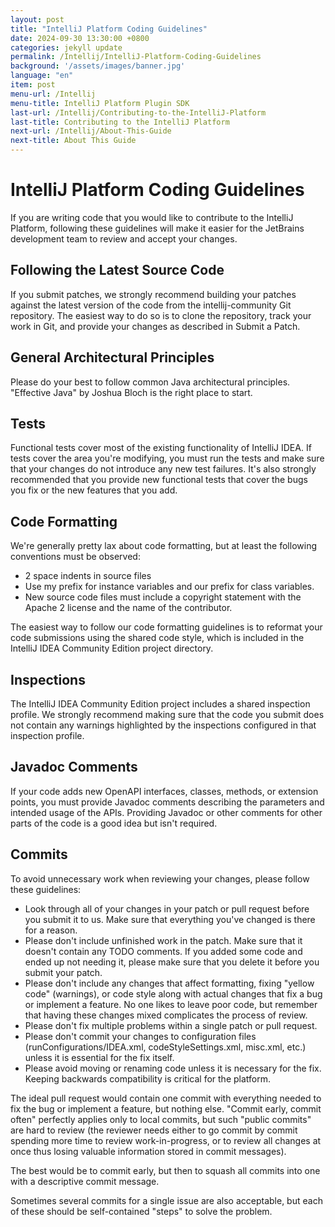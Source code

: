 ```yaml
---
layout: post
title: "IntelliJ Platform Coding Guidelines"
date: 2024-09-30 13:30:00 +0800
categories: jekyll update
permalink: /Intellij/IntelliJ-Platform-Coding-Guidelines
background: '/assets/images/banner.jpg'
language: "en"
item: post
menu-url: /Intellij
menu-title: IntelliJ Platform Plugin SDK
last-url: /Intellij/Contributing-to-the-IntelliJ-Platform
last-title: Contributing to the IntelliJ Platform
next-url: /Intellij/About-This-Guide
next-title: About This Guide
---
```


# IntelliJ Platform Coding Guidelines

If you are writing code that you would like to contribute to the IntelliJ Platform, following these guidelines will make it easier for the JetBrains development team to review and accept your changes.

## Following the Latest Source Code

If you submit patches, we strongly recommend building your patches against the latest version of the code from the intellij-community Git repository. The easiest way to do so is to clone the repository, track your work in Git, and provide your changes as described in Submit a Patch.

## General Architectural Principles

Please do your best to follow common Java architectural principles. "Effective Java" by Joshua Bloch is the right place to start.

## Tests

Functional tests cover most of the existing functionality of IntelliJ IDEA. If tests cover the area you're modifying, you must run the tests and make sure that your changes do not introduce any new test failures. It's also strongly recommended that you provide new functional tests that cover the bugs you fix or the new features that you add.

## Code Formatting

We're generally pretty lax about code formatting, but at least the following conventions must be observed:

- 2 space indents in source files
- Use my prefix for instance variables and our prefix for class variables.
- New source code files must include a copyright statement with the Apache 2 license and the name of the contributor.

The easiest way to follow our code formatting guidelines is to reformat your code submissions using the shared code style, which is included in the IntelliJ IDEA Community Edition project directory.

## Inspections

The IntelliJ IDEA Community Edition project includes a shared inspection profile. We strongly recommend making sure that the code you submit does not contain any warnings highlighted by the inspections configured in that inspection profile.

## Javadoc Comments

If your code adds new OpenAPI interfaces, classes, methods, or extension points, you must provide Javadoc comments describing the parameters and intended usage of the APIs. Providing Javadoc or other comments for other parts of the code is a good idea but isn't required.

## Commits

To avoid unnecessary work when reviewing your changes, please follow these guidelines:

- Look through all of your changes in your patch or pull request before you submit it to us. Make sure that everything you've changed is there for a reason.
- Please don't include unfinished work in the patch. Make sure that it doesn't contain any TODO comments. If you added some code and ended up not needing it, please make sure that you delete it before you submit your patch.
- Please don't include any changes that affect formatting, fixing "yellow code" (warnings), or code style along with actual changes that fix a bug or implement a feature. No one likes to leave poor code, but remember that having these changes mixed complicates the process of review.
- Please don't fix multiple problems within a single patch or pull request.
- Please don't commit your changes to configuration files (runConfigurations/IDEA.xml, codeStyleSettings.xml, misc.xml, etc.) unless it is essential for the fix itself.
- Please avoid moving or renaming code unless it is necessary for the fix. Keeping backwards compatibility is critical for the platform.

The ideal pull request would contain one commit with everything needed to fix the bug or implement a feature, but nothing else. "Commit early, commit often" perfectly applies only to local commits, but such "public commits" are hard to review (the reviewer needs either to go commit by commit spending more time to review work-in-progress, or to review all changes at once thus losing valuable information stored in commit messages).

The best would be to commit early, but then to squash all commits into one with a descriptive commit message.

Sometimes several commits for a single issue are also acceptable, but each of these should be self-contained "steps" to solve the problem.
